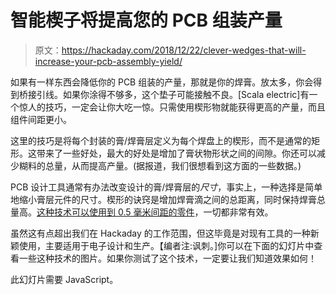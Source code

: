 # 智能楔子将提高您的 PCB 组装产量

> 原文：<https://hackaday.com/2018/12/22/clever-wedges-that-will-increase-your-pcb-assembly-yield/>

如果有一样东西会降低你的 PCB 组装的产量，那就是你的焊膏。放太多，你会得到桥接引线。如果你涂得不够多，这个垫子可能接触不良。[Scala electric]有一个惊人的技巧，一定会让你大吃一惊。只需使用楔形物就能获得更高的产量，而且组件间距更小。

这里的技巧是将每个封装的膏/焊膏层定义为每个焊盘上的楔形，而不是通常的矩形。这带来了一些好处，最大的好处是增加了膏状物形状之间的间隙。你还可以减少糊料的总量，从而提高产量。(据报道，我们很想看到这方面的一些数据。)

PCB 设计工具通常有办法改变设计的膏/焊膏层的*尺寸*，事实上，一种选择是简单地缩小膏层元件的尺寸。楔形的诀窍是增加焊膏滴之间的总距离，同时保持焊膏总量高。[这种技术可以使用到 0.5 毫米间距的零件](https://twitter.com/ScalarElectric/status/1074783665933176838)，一切都非常有效。

虽然这有点超出我们在 Hackaday 的工作范围，但这毕竟是对现有工具的一种新颖使用，主要适用于电子设计和生产。【编者注:讽刺。]你可以在下面的幻灯片中查看一些这种技术的图片。如果你测试了这个技术，一定要让我们知道效果如何！

此幻灯片需要 JavaScript。